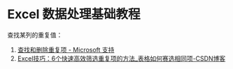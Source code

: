 # Excel 数据处理基础教程


查找某列的重复值：
1. [查找和删除重复项 - Microsoft 支持](https://support.microsoft.com/zh-cn/office/%E6%9F%A5%E6%89%BE%E5%92%8C%E5%88%A0%E9%99%A4%E9%87%8D%E5%A4%8D%E9%A1%B9-00e35bea-b46a-4d5d-b28e-66a552dc138d)
2. [Excel技巧：6个快速高效筛选重复项的方法\_表格如何赛选相同项-CSDN博客](https://blog.csdn.net/qq_44654202/article/details/133737680)
